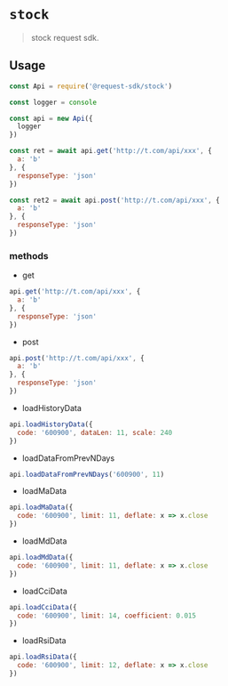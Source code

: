 # `stock`

> stock request sdk.

## Usage

```javascript
const Api = require('@request-sdk/stock')

const logger = console

const api = new Api({
  logger
})

const ret = await api.get('http://t.com/api/xxx', {
  a: 'b'
}, {
  responseType: 'json'
})

const ret2 = await api.post('http://t.com/api/xxx', {
  a: 'b'
}, {
  responseType: 'json'
})
```

### methods

* get

```javascript
api.get('http://t.com/api/xxx', {
  a: 'b'
}, {
  responseType: 'json'
})
```

* post

```javascript
api.post('http://t.com/api/xxx', {
  a: 'b'
}, {
  responseType: 'json'
})
```

* loadHistoryData

```javascript
api.loadHistoryData({
  code: '600900', dataLen: 11, scale: 240
})
```

* loadDataFromPrevNDays

```javascript
api.loadDataFromPrevNDays('600900', 11)
```

* loadMaData

```javascript
api.loadMaData({
  code: '600900', limit: 11, deflate: x => x.close
})
```

* loadMdData

```javascript
api.loadMdData({
  code: '600900', limit: 11, deflate: x => x.close
})
```

* loadCciData

```javascript
api.loadCciData({
  code: '600900', limit: 14, coefficient: 0.015
})
```

* loadRsiData

```javascript
api.loadRsiData({
  code: '600900', limit: 12, deflate: x => x.close
})
```
